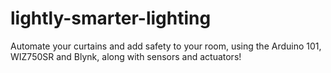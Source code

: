 # lightly-smarter-lighting
Automate your curtains and add safety to your room, using the Arduino 101, WIZ750SR and Blynk, along with sensors and actuators!
